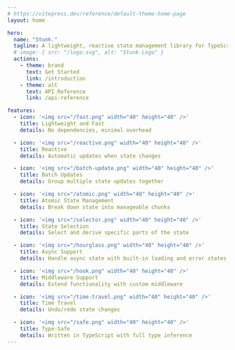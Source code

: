```yaml
---
# https://vitepress.dev/reference/default-theme-home-page
layout: home

hero:
  name: "Stunk."
  tagline: A lightweight, reactive state management library for TypeScript/JavaScript applications.
  # image: { src: "/logo.svg", alt: "Stunk Logo" }
  actions:
    - theme: brand
      text: Get Started
      link: /introduction
    - theme: alt
      text: API Reference
      link: /api-reference

features:
  - icon: '<img src="/fast.png" width="40" height="40" />'
    title: Lightweight and Fast
    details: No dependencies, minimal overhead

  - icon: '<img src="/reactive.png" width="40" height="40" />'
    title: Reactive
    details: Automatic updates when state changes

  - icon: '<img src="/batch-update.png" width="40" height="40" />'
    title: Batch Updates
    details: Group multiple state updates together

  - icon: '<img src="/atomic.png" width="40" height="40" />'
    title: Atomic State Management
    details: Break down state into manageable chunks

  - icon: '<img src="/selector.png" width="40" height="40" />'
    title: State Selection
    details: Select and derive specific parts of the state

  - icon: '<img src="/hourglass.png" width="40" height="40" />'
    title: Async Support
    details: Handle async state with built-in loading and error states

  - icon: '<img src="/hook.png" width="40" height="40" />'
    title: Middleware Support
    details: Extend functionality with custom middleware

  - icon: '<img src="/time-travel.png" width="40" height="40" />'
    title: Time Travel
    details: Undo/redo state changes

  - icon: '<img src="/safe.png" width="40" height="40" />'
    title: Type-Safe
    details: Written in TypeScript with full type inference
---
```

